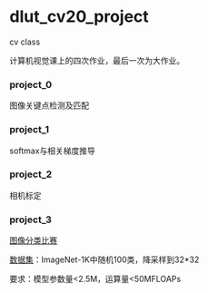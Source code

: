# dlut_cv20_project
cv class

计算机视觉课上的四次作业，最后一次为大作业。

### project_0
  图像关键点检测及匹配
  
### project_1
  softmax与相关梯度推导
  
### project_2
  相机标定

### project_3
  [图像分类比赛](https://www.kaggle.com/c/dlut-cv-project-image-classification/overview)
  
  [数据集](https://storage.googleapis.com/kaggle-competitions-data/kaggle-v2/20964/1224414/bundle/archive.zip?GoogleAccessId=web-data@kaggle-161607.iam.gserviceaccount.com&Expires=1592472580&Signature=jkIvLzs8uzbFPnVUq%2BhzWEXKvYv1D9s8wAwkAKwJuOb%2FAwJ1%2F0neER1FUEGf336upA0xpdGRP0QYZHRnqnQpbvNNWfv7FZND88D%2Fs5RPiVuxbl%2FeWkds4etocfEvdxklNbFybTZe6Mc4TDrW4gz3Dyk5fNvxFDuChkLF8vRFKxk3aD%2FIecKb1a7EV05dmWrjh1ZOtFdoUy8neY6w3OhizDRSX0ajzLLM5dfKOEdUTJ%2B4drIcoQPg%2BB1iOKprOlEINrDbNF3NaivEdYNhjFHkYG5TNLIinSYhxfIYSGfyEK%2B5KtJQWHg6KH5useYSUomQV%2B7P4ow3Gf%2FLnVLwBL4Dtg%3D%3D&response-content-disposition=attachment%3B+filename%3Ddlut-cv-project-image-classification.zip)：ImageNet-1K中随机100类，降采样到32*32
  
  要求：模型参数量<2.5M，运算量<50MFLOAPs
